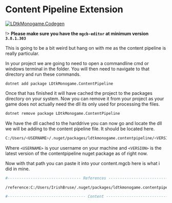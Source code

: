 # Content Pipeline Extension

[![LDtkMonogame.Codegen](https://buildstats.info/nuget/LDtkMonogame.ContentPipeline) ](https://www.nuget.org/packages/LDtkMonogame.ContentPipeline/)

!> **Please make sure you have the `mgcb-editor` at minimum version `3.8.1.303`**

This is going to be a bit weird but hang on with me as the content pipeline is really particular.

In your project we are going to need to open a commandline cmd or windows terminal in the folder.
You will then need to navigate to that directory and run these commands.

```shell
dotnet add package LDtkMonogame.ContentPipeline
```

Once that has finished it will have cached the project to the packages directory on your system.
Now you can remove it from your project as your game does not actually need the dll its only used for processing the files.

```sh
dotnet remove package LDtkMonogame.ContentPipeline
```

We have the dll cached to the harddrive you can now go and locate the dll we will be adding to the content pipeline file.
It should be located here.

```sh
C:/Users/<USERNAME>/.nuget/packages/ldtkmonogame.contentpipeline/<VERSION>/lib/net8.0
```

Where `<USERNAME>` is your username on your machine and `<VERSION>` is the latest version of the contentpipeline nuget package as of right now.

Now with that path you can paste it into your content.mgcb here is what i did in mine.

```sh
#-------------------------------- References --------------------------------#

/reference:C:/Users/IrishBruse/.nuget/packages/ldtkmonogame.contentpipeline/1.0.0/lib/net8.0/LDtk.ContentPipeline.dll

#---------------------------------- Content ---------------------------------#
```
